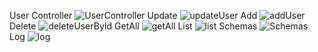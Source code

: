 User Controller
![UserController](https://user-images.githubusercontent.com/98052249/171503958-20e5a9c2-e44f-48e2-99aa-a8bc781d9906.png)
Update
![updateUser](https://user-images.githubusercontent.com/98052249/171503996-d224c22d-e747-4ce4-b475-80f63b1f3fc4.png)
Add
![addUser](https://user-images.githubusercontent.com/98052249/171504002-30ba40ac-3fb9-43ae-8d3d-a612999f3313.png)
Delete
![deleteUserById](https://user-images.githubusercontent.com/98052249/171504003-7d2a4012-b385-47ca-8399-c603dfdb12c7.png)
GetAll
![getAll](https://user-images.githubusercontent.com/98052249/171504004-f773909f-189c-4eb3-9337-e090aa00229d.png)
List
![list](https://user-images.githubusercontent.com/98052249/171504009-ca3796d2-716a-4eb5-8074-46fe9d9c8155.png)
Schemas
![Schemas](https://user-images.githubusercontent.com/98052249/171504011-42b5fb27-19e6-4663-a06a-535495a6675e.png)
Log
![log](https://user-images.githubusercontent.com/98052249/171504014-2f04e51b-e6e8-4074-901a-15ac9f53efbf.png)
